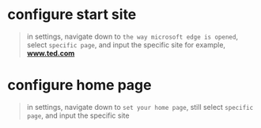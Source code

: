 # configure start site
> in settings, navigate down to `the way microsoft edge is opened`, select `specific page`, and input the specific site
> for example, **www.ted.com**

# configure home page
> in settings, navigate down to `set your home page`, still select `specific page`, and input the specific site
